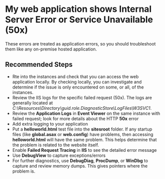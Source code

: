 <properties 
	pageTitle="My web application shows Internal Server Error or Service Unavailable (50x)"
	description="My web application shows Internal Server Error or Service Unavailable (50x)"
	service="microsoft.classiccompute"
	resource="domainnames"
	authors="jluk"
	ms.author="juluk"
	displayOrder="30"
	selfHelpType="resource"
	supportTopicIds=""
	resourceTags=""	 
	productPesIds=""
	cloudEnvironments="MoonCake"
	articleId="classiccompute-webappinternalservererror-mooncake"
/>

# My web application shows Internal Server Error or Service Unavailable (50x)

These errors are treated as application errors, so you should troubleshoot them like any on-premise hosted application.  

## **Recommended Steps**

* Rte into the instances and check that you can access the web application locally. By checking locally, you can investigate and determine if the issue is only encountered on some, or all, of the instances.
* Review the IIS logs for the specific failed request (50x). The logs are generally located at *C:\Resources\Directory\guid.role.DiagnosticStore\LogFiles\W3SVC1*.
* Review the **Application Logs** in **Event Viewer** on the same instance with failed request; look for more details about the HTTP **50x** error
* Add extra logging to your application
* Put a **helloworld.html** test file into the **sitesroot** folder. If any startup files (like **global.asax** or **web.config**) have problems, then accessing **helloworld.html** will have the same problem. This helps determine that the problem is related to the website itself.
* Enable **Failed Request Tracing** in **IIS** to see the detailed error message
* Use **DebugView** to capture exceptions/errors
* For further diagnostics, use **DebugDiag**, **ProcDump**, or **WinDbg** to capture and review memory dumps. This gives pointers where the problem is.
